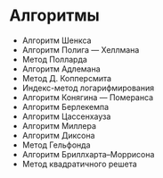 # Алгоритмы

* Алгоритм Шенкса
* Алгоритм Полига — Хеллмана
* Метод Полларда
* Алгоритм Адлемана
* Метод Д. Копперсмита
* Индекс-метод логарифмирования
* Алгоритм Конягина — Померанса
* Алгоритм Берлекемпа
* Алгоритм Цассенхауза
* Алгоритм Миллера
* Алгоритм Диксона
* Метод Гельфонда
* Алгоритм Бриллхарта–Моррисона
* Метод квадратичного решета
